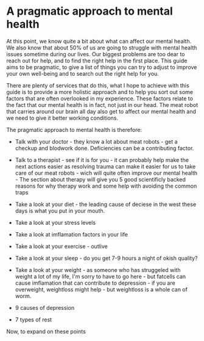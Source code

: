 # A pragmatic approach to mental health

At this point, we know quite a bit about what can affect our mental health. We also know that about 50% of us are going to struggle with mental health issues sometime during our lives. Our biggest problems are too dear to reach out for help, and to find the right help in the first place. This guide aims to be pragmatic, to give a list of things you can try to adjust to improve your own well-being and to search out the right help for you.

There are plenty of services that do this, what I hope to achieve with this guide is to provide a more holistic approach and to help you sort out some factors that are often overlooked in my experience. These factors relate to the fact that our mental health is in fact, not just in our head. The meat robot that carries around our brain all day also get to affect our mental health and we need to give it better working conditions.

The pragmatic approach to mental health is therefore:

- Talk with your doctor - they know a lot about meat robots - get a checkup and blodwork done. Deficiencies can be a contributing factor.
- Talk to a therapist - see if it is for you - it can probably help make the next actions easier as resolving trauma can make it easier for us to take care of our meat robots - wich will quite often improve our mental health - The section about therapy will give you 5 good scientificly backed reasons for why therapy work and some help with avoiding the common traps
- Take a look at your diet - the leading cause of deciese in the west these days is what you put in your mouth.
- Take a look at your stress levels
- Take a look at imflamation factors in your life
- Take a look at your exercise - outlive
- Take a look at your sleep - do you get 7-9 hours a night of okish quality?
- Take a look at your weight - as someone who has struggeled with weight a lot of my life, I'm sorry to have to go here - but fatcells can cause imflamation that can contribute to depression - if you are overweight, weightloss might help - but weightloss is a whole can of worm. 


- 9 causes of depression
- 7 types of rest


Now, to expand on these points